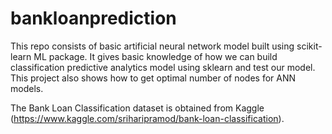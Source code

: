 # bankloanprediction
This repo consists of basic artificial neural network model built using scikit-learn ML package. It gives basic knowledge of how we can build classification predictive analytics model using sklearn and test our model. This project also shows how to get optimal number of nodes for ANN models.

The Bank Loan Classification dataset is obtained from Kaggle (https://www.kaggle.com/sriharipramod/bank-loan-classification).
